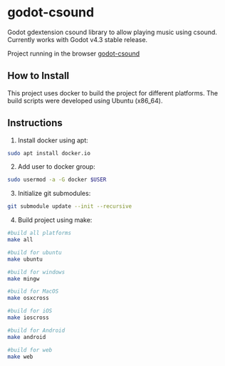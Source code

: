 godot-csound
============

Godot gdextension csound library to allow playing music using csound.  Currently works with Godot v4.3 stable release.

Project running in the browser [godot-csound](https://nonameentername.github.io/godot-csound/csoundgodot.html)

How to Install
--------------

This project uses docker to build the project for different platforms.
The build scripts were developed using Ubuntu (x86_64).


## Instructions

1. Install docker using apt:

```bash
sudo apt install docker.io
```

2. Add user to docker group:

```bash
sudo usermod -a -G docker $USER
```

3. Initialize git submodules:

```bash
git submodule update --init --recursive
```

4. Build project using make:

```bash
#build all platforms
make all

#build for ubuntu
make ubuntu

#build for windows
make mingw

#build for MacOS
make osxcross

#build for iOS
make ioscross

#build for Android
make android

#build for web
make web
```
